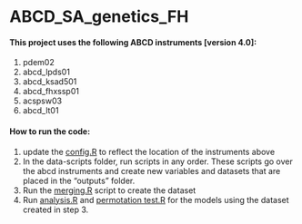 # ABCD_SA_genetics_FH


#### This project uses the following ABCD instruments [version 4.0]:

1. pdem02
2. abcd_lpds01
3. abcd_ksad501
4. abcd_fhxssp01
7. acspsw03
8. abcd_lt01



#### How to run the code:

1. update the [config.R](config.R) to reflect the location of the instruments above 
2. In the data-scripts folder, run scripts in any order. These scripts go over the abcd instruments and create new variables and datasets that are placed in the “outputs” folder.
3. Run the [merging.R](/scripts/merging.R) script to create the dataset
4. Run [analysis.R](/scripts/analysis.R) and [permotation test.R](/scripts/permotation&#32;test.R) for the models using the dataset created in step 3. 

